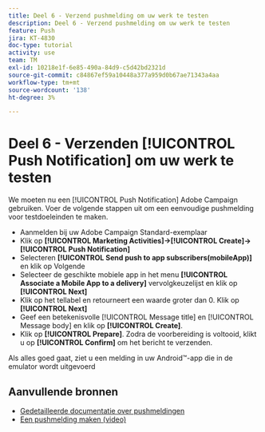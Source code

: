 ```yaml
---
title: Deel 6 - Verzend pushmelding om uw werk te testen
description: Deel 6 - Verzend pushmelding om uw werk te testen
feature: Push
jira: KT-4830
doc-type: tutorial
activity: use
team: TM
exl-id: 10218e1f-6e85-490a-84d9-c5d42bd2321d
source-git-commit: c84867ef59a10448a377a959d0b67ae71343a4aa
workflow-type: tm+mt
source-wordcount: '138'
ht-degree: 3%

---
```


# Deel 6 - Verzenden [!UICONTROL Push Notification] om uw werk te testen

We moeten nu een [!UICONTROL Push Notification] Adobe Campaign gebruiken. Voer de volgende stappen uit om een eenvoudige pushmelding voor testdoeleinden te maken.

* Aanmelden bij uw Adobe Campaign Standard-exemplaar
* Klik op **[!UICONTROL Marketing Activities]->[!UICONTROL Create]->[!UICONTROL Push Notification]**
* Selecteren **[!UICONTROL Send push to app subscribers(mobileApp)]** en klik op Volgende
* Selecteer de geschikte mobiele app in het menu **[!UICONTROL Associate a Mobile App to a delivery]** vervolgkeuzelijst en klik op **[!UICONTROL Next]**
* Klik op het tellabel en retourneert een waarde groter dan 0. Klik op **[!UICONTROL Next]**
* Geef een betekenisvolle [!UICONTROL Message title] en [!UICONTROL Message body] en klik op **[!UICONTROL Create]**.
* Klik op **[!UICONTROL Prepare]**. Zodra de voorbereiding is voltooid, klikt u op **[!UICONTROL Confirm]** om het bericht te verzenden.

Als alles goed gaat, ziet u een melding in uw Android™-app die in de emulator wordt uitgevoerd

## Aanvullende bronnen

* [Gedetailleerde documentatie over pushmeldingen](https://experienceleague.adobe.com/docs/campaign-standard/using/communication-channels/push-notifications/about-push-notifications.html?lang=en)
* [Een pushmelding maken (video)](/help/communication-channels/mobile/push-notifications/creating-a-push-notification.md)
